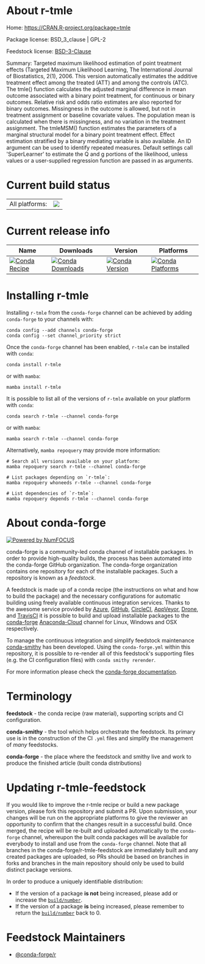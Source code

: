 About r-tmle
============

Home: https://CRAN.R-project.org/package=tmle

Package license: BSD_3_clause | GPL-2

Feedstock license: [BSD-3-Clause](https://github.com/conda-forge/r-tmle-feedstock/blob/main/LICENSE.txt)

Summary: Targeted maximum likelihood estimation of point treatment effects (Targeted Maximum Likelihood Learning, The International Journal of Biostatistics, 2(1), 2006.  This version automatically estimates the additive treatment effect among the treated (ATT) and among the controls (ATC).  The tmle() function calculates the adjusted marginal difference in mean outcome associated with a binary point treatment, for continuous or binary outcomes.  Relative risk and odds ratio estimates are also reported for binary outcomes. Missingness in the outcome is allowed, but not in treatment assignment or baseline covariate values.  The population mean is calculated when there is missingness, and no variation in the treatment assignment. The tmleMSM() function estimates the parameters of a marginal structural model for a binary point treatment effect. Effect estimation stratified by a binary mediating variable is also available. An ID argument can be used to identify repeated measures. Default settings call 'SuperLearner' to estimate the Q and g portions of the likelihood, unless values or a user-supplied regression function are passed in as arguments.

Current build status
====================


<table><tr><td>All platforms:</td>
    <td>
      <a href="https://dev.azure.com/conda-forge/feedstock-builds/_build/latest?definitionId=2291&branchName=main">
        <img src="https://dev.azure.com/conda-forge/feedstock-builds/_apis/build/status/r-tmle-feedstock?branchName=main">
      </a>
    </td>
  </tr>
</table>

Current release info
====================

| Name | Downloads | Version | Platforms |
| --- | --- | --- | --- |
| [![Conda Recipe](https://img.shields.io/badge/recipe-r--tmle-green.svg)](https://anaconda.org/conda-forge/r-tmle) | [![Conda Downloads](https://img.shields.io/conda/dn/conda-forge/r-tmle.svg)](https://anaconda.org/conda-forge/r-tmle) | [![Conda Version](https://img.shields.io/conda/vn/conda-forge/r-tmle.svg)](https://anaconda.org/conda-forge/r-tmle) | [![Conda Platforms](https://img.shields.io/conda/pn/conda-forge/r-tmle.svg)](https://anaconda.org/conda-forge/r-tmle) |

Installing r-tmle
=================

Installing `r-tmle` from the `conda-forge` channel can be achieved by adding `conda-forge` to your channels with:

```
conda config --add channels conda-forge
conda config --set channel_priority strict
```

Once the `conda-forge` channel has been enabled, `r-tmle` can be installed with `conda`:

```
conda install r-tmle
```

or with `mamba`:

```
mamba install r-tmle
```

It is possible to list all of the versions of `r-tmle` available on your platform with `conda`:

```
conda search r-tmle --channel conda-forge
```

or with `mamba`:

```
mamba search r-tmle --channel conda-forge
```

Alternatively, `mamba repoquery` may provide more information:

```
# Search all versions available on your platform:
mamba repoquery search r-tmle --channel conda-forge

# List packages depending on `r-tmle`:
mamba repoquery whoneeds r-tmle --channel conda-forge

# List dependencies of `r-tmle`:
mamba repoquery depends r-tmle --channel conda-forge
```


About conda-forge
=================

[![Powered by
NumFOCUS](https://img.shields.io/badge/powered%20by-NumFOCUS-orange.svg?style=flat&colorA=E1523D&colorB=007D8A)](https://numfocus.org)

conda-forge is a community-led conda channel of installable packages.
In order to provide high-quality builds, the process has been automated into the
conda-forge GitHub organization. The conda-forge organization contains one repository
for each of the installable packages. Such a repository is known as a *feedstock*.

A feedstock is made up of a conda recipe (the instructions on what and how to build
the package) and the necessary configurations for automatic building using freely
available continuous integration services. Thanks to the awesome service provided by
[Azure](https://azure.microsoft.com/en-us/services/devops/), [GitHub](https://github.com/),
[CircleCI](https://circleci.com/), [AppVeyor](https://www.appveyor.com/),
[Drone](https://cloud.drone.io/welcome), and [TravisCI](https://travis-ci.com/)
it is possible to build and upload installable packages to the
[conda-forge](https://anaconda.org/conda-forge) [Anaconda-Cloud](https://anaconda.org/)
channel for Linux, Windows and OSX respectively.

To manage the continuous integration and simplify feedstock maintenance
[conda-smithy](https://github.com/conda-forge/conda-smithy) has been developed.
Using the ``conda-forge.yml`` within this repository, it is possible to re-render all of
this feedstock's supporting files (e.g. the CI configuration files) with ``conda smithy rerender``.

For more information please check the [conda-forge documentation](https://conda-forge.org/docs/).

Terminology
===========

**feedstock** - the conda recipe (raw material), supporting scripts and CI configuration.

**conda-smithy** - the tool which helps orchestrate the feedstock.
                   Its primary use is in the construction of the CI ``.yml`` files
                   and simplify the management of *many* feedstocks.

**conda-forge** - the place where the feedstock and smithy live and work to
                  produce the finished article (built conda distributions)


Updating r-tmle-feedstock
=========================

If you would like to improve the r-tmle recipe or build a new
package version, please fork this repository and submit a PR. Upon submission,
your changes will be run on the appropriate platforms to give the reviewer an
opportunity to confirm that the changes result in a successful build. Once
merged, the recipe will be re-built and uploaded automatically to the
`conda-forge` channel, whereupon the built conda packages will be available for
everybody to install and use from the `conda-forge` channel.
Note that all branches in the conda-forge/r-tmle-feedstock are
immediately built and any created packages are uploaded, so PRs should be based
on branches in forks and branches in the main repository should only be used to
build distinct package versions.

In order to produce a uniquely identifiable distribution:
 * If the version of a package **is not** being increased, please add or increase
   the [``build/number``](https://docs.conda.io/projects/conda-build/en/latest/resources/define-metadata.html#build-number-and-string).
 * If the version of a package **is** being increased, please remember to return
   the [``build/number``](https://docs.conda.io/projects/conda-build/en/latest/resources/define-metadata.html#build-number-and-string)
   back to 0.

Feedstock Maintainers
=====================

* [@conda-forge/r](https://github.com/conda-forge/r/)

